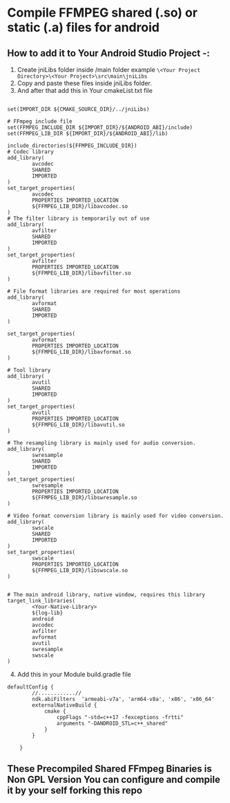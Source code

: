 # Compile FFMPEG shared (.so) or static (.a) files for android 




## How to add it to Your Android Studio Project -:
1. Create jniLibs folder inside /main folder example  ``\<Your Project Directory>\<Your Project>\src\main\jniLibs``
2. Copy and paste these files inside jniLibs folder.
3. And after that add this in Your cmakeList.txt file

```

set(IMPORT_DIR ${CMAKE_SOURCE_DIR}/../jniLibs)

# FFmpeg include file
set(FFMPEG_INCLUDE_DIR ${IMPORT_DIR}/${ANDROID_ABI}/include)
set(FFMPEG_LIB_DIR ${IMPORT_DIR}/${ANDROID_ABI}/lib)

include_directories(${FFMPEG_INCLUDE_DIR})
# Codec library
add_library(
        avcodec
        SHARED
        IMPORTED
)
set_target_properties(
        avcodec
        PROPERTIES IMPORTED_LOCATION
        ${FFMPEG_LIB_DIR}/libavcodec.so
)
# The filter library is temporarily out of use
add_library(
        avfilter
        SHARED
        IMPORTED
)
set_target_properties(
        avfilter
        PROPERTIES IMPORTED_LOCATION
        ${FFMPEG_LIB_DIR}/libavfilter.so
)

# File format libraries are required for most operations
add_library(
        avformat
        SHARED
        IMPORTED
)

set_target_properties(
        avformat
        PROPERTIES IMPORTED_LOCATION
        ${FFMPEG_LIB_DIR}/libavformat.so
)

# Tool library
add_library(
        avutil
        SHARED
        IMPORTED
)
set_target_properties(
        avutil
        PROPERTIES IMPORTED_LOCATION
        ${FFMPEG_LIB_DIR}/libavutil.so
)

# The resampling library is mainly used for audio conversion.
add_library(
        swresample
        SHARED
        IMPORTED
)
set_target_properties(
        swresample
        PROPERTIES IMPORTED_LOCATION
        ${FFMPEG_LIB_DIR}/libswresample.so
)

# Video format conversion library is mainly used for video conversion.
add_library(
        swscale
        SHARED
        IMPORTED
)
set_target_properties(
        swscale
        PROPERTIES IMPORTED_LOCATION
        ${FFMPEG_LIB_DIR}/libswscale.so
)


# The main android library, native window, requires this library
target_link_libraries(
        <Your-Native-Library>
        ${log-lib}
        android
        avcodec
        avfilter
        avformat
        avutil
        swresample
        swscale
)
```
4. Add this in your Module build.gradle file
```
defaultConfig {
        //............//
        ndk.abiFilters  'armeabi-v7a', 'arm64-v8a', 'x86', 'x86_64'
        externalNativeBuild {
            cmake {
                cppFlags "-std=c++17 -fexceptions -frtti"
                arguments "-DANDROID_STL=c++_shared"
            }
        }

    }
```
## These Precompiled Shared FFmpeg Binaries is Non GPL Version You can configure and compile it by your self forking this repo

